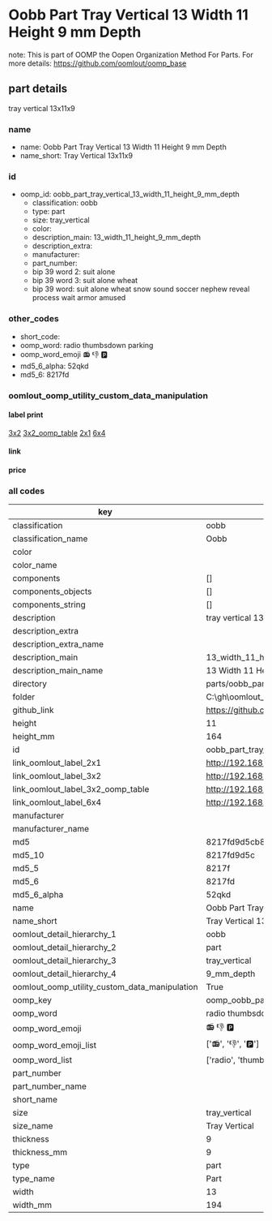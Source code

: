 # Oobb Part Tray Vertical 13 Width 11 Height 9 mm Depth  

note: This is part of OOMP the Oopen Organization Method For Parts. For more details: https://github.com/oomlout/oomp_base

##  part details
  



tray vertical 13x11x9



### name
* name: Oobb Part Tray Vertical 13 Width 11 Height 9 mm Depth
* name_short: Tray Vertical 13x11x9 
### id
* oomp_id: oobb_part_tray_vertical_13_width_11_height_9_mm_depth
  * classification: oobb
  * type: part
  * size: tray_vertical
  * color: 
  * description_main: 13_width_11_height_9_mm_depth
  * description_extra: 
  * manufacturer: 
  * part_number: 
  * bip 39 word 2: suit alone
  * bip 39 word 3: suit alone wheat
  * bip 39 word: suit alone wheat snow sound soccer nephew reveal process wait armor amused

### other_codes
* short_code: 
* oomp_word: radio thumbsdown parking
* oomp_word_emoji :radio: :thumbsdown: :parking:
* md5_6_alpha: 52qkd
* md5_6: 8217fd






### oomlout_oomp_utility_custom_data_manipulation
#### label print
[3x2](http://192.168.1.245:1112/?label=oomp%2052qkd)
[3x2_oomp_table](http://192.168.1.108:1112/?label=oomp%2052qkd)
[2x1](http://192.168.1.242:1112/?label=oomp%2052qkd)
[6x4](http://192.168.1.55:1112/?label=oomp%2052qkd)    

#### link

                              

#### price







### all codes 
| key | value |  
| --- | --- |  
| classification | oobb |  
| classification_name | Oobb |  
| color |  |  
| color_name |  |  
| components | [] |  
| components_objects | [] |  
| components_string | [] |  
| description | tray vertical 13x11x9 |  
| description_extra |  |  
| description_extra_name |  |  
| description_main | 13_width_11_height_9_mm_depth |  
| description_main_name | 13 Width 11 Height 9 mm Depth |  
| directory | parts/oobb_part_tray_vertical_13_width_11_height_9_mm_depth |  
| folder | C:\gh\oomlout_oobb_version_4_generated_parts\parts\oobb_part_tray_vertical_13_width_11_height_9_mm_depth |  
| github_link | https://github.com/oomlout/oomlout_oomp_part_src/tree/main/parts/oobb_part_tray_vertical_13_width_11_height_9_mm_depth |  
| height | 11 |  
| height_mm | 164 |  
| id | oobb_part_tray_vertical_13_width_11_height_9_mm_depth |  
| link_oomlout_label_2x1 | http://192.168.1.242:1112/?label=oomp%2052qkd |  
| link_oomlout_label_3x2 | http://192.168.1.245:1112/?label=oomp%2052qkd |  
| link_oomlout_label_3x2_oomp_table | http://192.168.1.108:1112/?label=oomp%2052qkd |  
| link_oomlout_label_6x4 | http://192.168.1.55:1112/?label=oomp%2052qkd |  
| manufacturer |  |  
| manufacturer_name |  |  
| md5 | 8217fd9d5cb8728b3767ecd9f3c1bec8 |  
| md5_10 | 8217fd9d5c |  
| md5_5 | 8217f |  
| md5_6 | 8217fd |  
| md5_6_alpha | 52qkd |  
| name | Oobb Part Tray Vertical 13 Width 11 Height 9 mm Depth |  
| name_short | Tray Vertical 13x11x9  |  
| oomlout_detail_hierarchy_1 | oobb |  
| oomlout_detail_hierarchy_2 | part |  
| oomlout_detail_hierarchy_3 | tray_vertical |  
| oomlout_detail_hierarchy_4 | 9_mm_depth |  
| oomlout_oomp_utility_custom_data_manipulation | True |  
| oomp_key | oomp_oobb_part_tray_vertical_13_width_11_height_9_mm_depth |  
| oomp_word | radio thumbsdown parking |  
| oomp_word_emoji | :radio: :thumbsdown: :parking: |  
| oomp_word_emoji_list | [':radio:', ':thumbsdown:', ':parking:'] |  
| oomp_word_list | ['radio', 'thumbsdown', 'parking'] |  
| part_number |  |  
| part_number_name |  |  
| short_name |  |  
| size | tray_vertical |  
| size_name | Tray Vertical |  
| thickness | 9 |  
| thickness_mm | 9 |  
| type | part |  
| type_name | Part |  
| width | 13 |  
| width_mm | 194 |  
